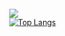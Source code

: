 ![](https://github-readme-stats.vercel.app/api?username=itsdexter66&show_icons=true&hide_border=true&count_private=true&include_all_commits=true&theme=tokyonight)  
[![Top Langs](https://github-readme-stats.vercel.app/api/top-langs/?username=itsdexter66&theme=tokyonight&hide=mathematica,html,shaderlab)](https://github.com/anuraghazra/github-readme-stats)
